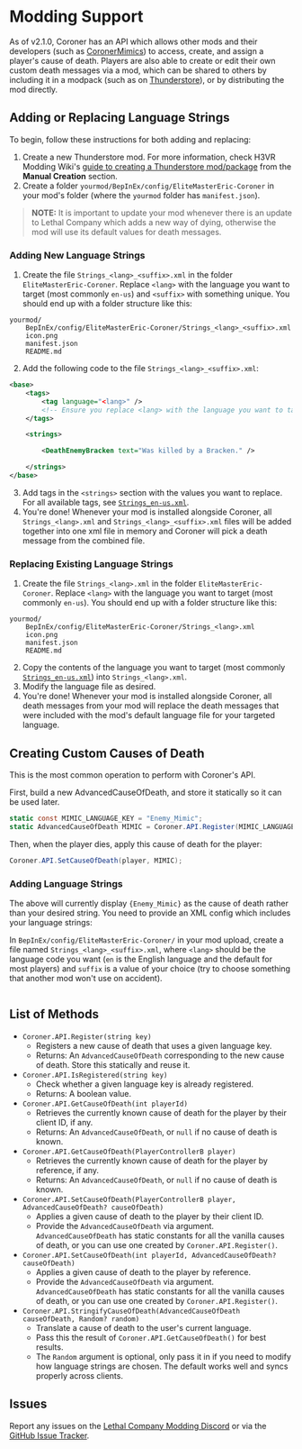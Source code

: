 # Modding Support

As of v2.1.0, Coroner has an API which allows other mods and their developers (such as [CoronerMimics](https://thunderstore.io/c/lethal-company/p/EliteMasterEric/CoronerMimics/)) to access, create, and assign a player's cause of death. Players are also able to create or edit their own custom death messages via a mod, which can be shared to others by including it in a modpack (such as on [Thunderstore](https://thunderstore.io/c/lethal-company/?section=modpacks)), or by distributing the mod directly.

## Adding or Replacing Language Strings
To begin, follow these instructions for both adding and replacing:
1. Create a new Thunderstore mod. For more information, check H3VR Modding Wiki's [guide to creating a Thunderstore mod/package](https://h3vr-modding.github.io/wiki/creating/thunderstore/uploading.html#manual-creation) from the **Manual Creation** section.
2. Create a folder `yourmod/BepInEx/config/EliteMasterEric-Coroner` in your mod's folder (where the `yourmod` folder has `manifest.json`).

> **NOTE:** It is important to update your mod whenever there is an update to Lethal Company which adds a new way of dying, otherwise the mod will use its default values for death messages.

### Adding New Language Strings

1. Create the file `Strings_<lang>_<suffix>.xml` in the folder `EliteMasterEric-Coroner`. Replace `<lang>` with the language you want to target (most commonly `en-us`) and `<suffix>` with something unique. You should end up with a folder structure like this:

```
yourmod/
    BepInEx/config/EliteMasterEric-Coroner/Strings_<lang>_<suffix>.xml
    icon.png
    manifest.json
    README.md
```
2. Add the following code to the file `Strings_<lang>_<suffix>.xml`:

```xml
<base>
    <tags>
        <tag language="<lang>" />
        <!-- Ensure you replace <lang> with the language you want to target, otherwise it won't work -->
    </tags>

    <strings>

        <DeathEnemyBracken text="Was killed by a Bracken." />

    </strings>
</base>
```

3. Add tags in the `<strings>` section with the values you want to replace. For all available tags, see [`Strings_en-us.xml`](https://github.com/EliteMasterEric/Coroner/blob/master/LanguageData/Strings_en-us.xml).
4. You're done! Whenever your mod is installed alongside Coroner, all `Strings_<lang>.xml` and `Strings_<lang>_<suffix>.xml` files will be added together into one xml file in memory and Coroner will pick a death message from the combined file.

### Replacing Existing Language Strings

1. Create the file `Strings_<lang>.xml` in the folder `EliteMasterEric-Coroner`. Replace `<lang>` with the language you want to target (most commonly `en-us`). You should end up with a folder structure like this:

```
yourmod/
    BepInEx/config/EliteMasterEric-Coroner/Strings_<lang>.xml
    icon.png
    manifest.json
    README.md
```
2. Copy the contents of the language you want to target (most commonly [`Strings_en-us.xml`](https://github.com/EliteMasterEric/Coroner/blob/master/LanguageData/Strings_en-us.xml)) into `Strings_<lang>.xml`.
3. Modify the language file as desired.
4. You're done! Whenever your mod is installed alongside Coroner, all death messages from your mod will replace the death messages that were included with the mod's default language file for your targeted language.

## Creating Custom Causes of Death

This is the most common operation to perform with Coroner's API.

First, build a new AdvancedCauseOfDeath, and store it statically so it can be used later.

```cs
static const MIMIC_LANGUAGE_KEY = "Enemy_Mimic";
static AdvancedCauseOfDeath MIMIC = Coroner.API.Register(MIMIC_LANGUAGE_KEY);
```

Then, when the player dies, apply this cause of death for the player:

```cs
Coroner.API.SetCauseOfDeath(player, MIMIC);
```

### Adding Language Strings

The above will currently display `{Enemy_Mimic}` as the cause of death rather than your desired string. You need to provide an XML config which includes your language strings:

In `BepInEx/config/EliteMasterEric-Coroner/` in your mod upload, create a file named `Strings_<lang>_<suffix>.xml`, where `<lang>` should be the language code you want (`en` is the English language and the default for most players) and `suffix` is a value of your choice (try to choose something that another mod won't use on accident).

```xml

```


## List of Methods

- `Coroner.API.Register(string key)`
    - Registers a new cause of death that uses a given language key.
    - Returns: An `AdvancedCauseOfDeath` corresponding to the new cause of death. Store this statically and reuse it.
- `Coroner.API.IsRegistered(string key)`
    - Check whether a given language key is already registered.
    - Returns: A boolean value.
- `Coroner.API.GetCauseOfDeath(int playerId)`
    - Retrieves the currently known cause of death for the player by their client ID, if any.
    - Returns: An `AdvancedCauseOfDeath`, or `null` if no cause of death is known.
- `Coroner.API.GetCauseOfDeath(PlayerControllerB player)`
    - Retrieves the currently known cause of death for the player by reference, if any.
    - Returns: An `AdvancedCauseOfDeath`, or `null` if no cause of death is known.
- `Coroner.API.SetCauseOfDeath(PlayerControllerB player, AdvancedCauseOfDeath? causeOfDeath)`
    - Applies a given cause of death to the player by their client ID.
    - Provide the `AdvancedCauseOfDeath` via argument. `AdvancedCauseOfDeath` has static constants for all the vanilla causes of death, or you can use one created by `Coroner.API.Register()`.
- `Coroner.API.SetCauseOfDeath(int playerId, AdvancedCauseOfDeath? causeOfDeath)`
    - Applies a given cause of death to the player by reference.
    - Provide the `AdvancedCauseOfDeath` via argument. `AdvancedCauseOfDeath` has static constants for all the vanilla causes of death, or you can use one created by `Coroner.API.Register()`.
- `Coroner.API.StringifyCauseOfDeath(AdvancedCauseOfDeath causeOfDeath, Random? random)`
    - Translate a cause of death to the user's current language.
    - Pass this the result of `Coroner.API.GetCauseOfDeath()` for best results.
    - The `Random` argument is optional, only pass it in if you need to modify how language strings are chosen. The default works well and syncs properly across clients.

## Issues
Report any issues on the [Lethal Company Modding Discord](https://discord.gg/lcmod) or via the [GitHub Issue Tracker](https://github.com/EliteMasterEric/Coroner/issues).